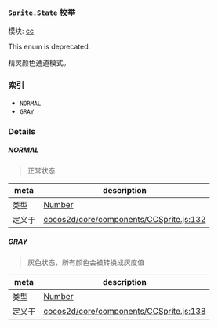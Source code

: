 ### `Sprite.State` 枚举



模块: [cc](../modules/cc.md)

This enum is deprecated.

精灵颜色通道模式。


### 索引
  - `NORMAL`
  - `GRAY`

### Details


##### NORMAL

> 正常状态

| meta | description |
|------|-------------|
| 类型 | <a href="https://developer.mozilla.org/en/JavaScript/Reference/Global_Objects/Number" class="crosslink external" target="_blank">Number</a> |
| 定义于 | [cocos2d/core/components/CCSprite.js:132](https://github.com/cocos-creator/engine/blob/d0482bb5bc3819110e43cdd03a3459bd80914b74/cocos2d/core/components/CCSprite.js#L132) |



##### GRAY

> 灰色状态，所有颜色会被转换成灰度值

| meta | description |
|------|-------------|
| 类型 | <a href="https://developer.mozilla.org/en/JavaScript/Reference/Global_Objects/Number" class="crosslink external" target="_blank">Number</a> |
| 定义于 | [cocos2d/core/components/CCSprite.js:138](https://github.com/cocos-creator/engine/blob/d0482bb5bc3819110e43cdd03a3459bd80914b74/cocos2d/core/components/CCSprite.js#L138) |


